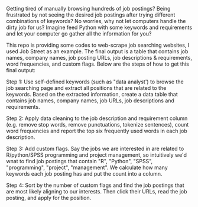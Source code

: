 Getting tired of manually browsing hundreds of job postings? Being frustrated by not seeing the desired job postings after trying different combinations of keywords? No worries, why not let computers handle the dirty job for us? Imagine feed Python with some keywords and requirements and let your computer go gather all the information for you? 

This repo is providing some codes to web-scrape job searching websites, I used Job Street as an example. The final output is a table that contains job names, company names, job posting URLs, job descriptions & requirements, word frequencies, and custom flags. Below are the steps of how to get this final output:

Step 1: Use self-defined keywords (such as "data analyst') to browse the job searching page and extract all positions that are related to the keywords. Based on the extracted information, create a data table that contains job names, company names, job URLs, job descriptions and requirements. 

Step 2: Apply data cleaning to the job description and requirement column (e.g. remove stop words, remove punctuations, tokenize sentences), count word frequencies and report the top six frequently used words in each job description. 

Step 3: Add custom flags. Say the jobs we are interested in are related to R/python/SPSS programming and project management, so intuitively we'd wnat to find job postings that contain "R", "Python", "SPSS", "programming", "project", "management". We calculate how many keywords each job posting has and put the count into a column.

Step 4: Sort by the number of custom flags and find the job postings that are most likely aligning to our interests. Then click their URLs, read the job posting, and apply for the position. 
